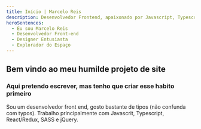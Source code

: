 ```yaml
---
title: Início | Marcelo Reis
description: Desenvolvedor Frontend, apaixonado por Javascript, Typescript e React. Residindo em Belo Horizonte e se aventurando no mundo Open Source
heroSentences:
  - Eu sou Marcelo Reis
  - Desenvolvedor Front-end
  - Designer Entusiasta
  - Explorador do Espaço
---
```


## Bem vindo ao meu humilde projeto de site

### Aqui pretendo escrever, mas tenho que criar esse habito primeiro

Sou um desenvolvedor front end, gosto bastante de tipos (não confunda com typos). Trabalho principalmente com Javascrit, Typescript, React/Redux, SASS e jQuery.
